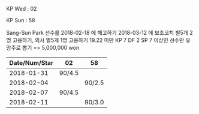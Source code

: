KP Wed : 02

KP Sun : 58

Sang-Sun Park 선수를 2018-02-18 에 해고하기
2018-03-12 에 보조코치 별5개 2명 고용하기, 의사 별5개 1명 고용하기
19.22 미만 KP 7 DF 2 SP 7 이상인 선수만 유망주로 뽑기 => 5,000,000 won 

Date/Num/Star   |    02   |    58 
----------------|---------|---------
2018-01-31      |  90/4.5 |
2018-02-04      |         |  90/2.5
2018-02-07      |  90/4.5 |        
2018-02-11      |         |  90/3.0

